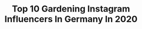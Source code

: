 ---
title: Top 10 Gardening Instagram Influencers In Germany In 2020
description: >-
  Find top gardening Instagram influencers in Germany in 2020. Most popular hashtags: #gardening #stayathome #stayhome #fr.
platform: Instagram
profiles:
  - username: "fraeuleinkrause"
    fullname: >-
      Sᴀsᴋɪᴀ | Sᴄʜʟᴇsᴡɪɢ﹣Hᴏʟsᴛᴇɪɴ
    location: "Germany"
    followers: 3616
    engagement: 1400
    commentsToLikes: 0.163957
    id: ck5pvjdr1i61k0i11tnwi41xk
    verified: false
    hashtags: "#iicfinallytimefor, #fuckcorona, #florida, #cozytime"
  - username: "_neon_beige_"
    fullname: >-
      ben
    location: "Germany"
    followers: 13126
    engagement: 999
    commentsToLikes: 0.020367
    id: ck5zwtkrw6qpy0i14q0l6c3mv
    verified: false
    hashtags: "#kleingarten, #cottagegarden, #bohointeriors, #houseplantclub"
  - username: "eva_brenner_official"
    fullname: >-
      Eva Brenner
    location: "Germany"
    followers: 22294
    engagement: 972
    commentsToLikes: 0.048635
    id: ck5zwg47962j00i143kh79h37
    verified: false
    hashtags: "#plantbased, #higherself, #endof2019, #designer"
  - username: "joweil_official"
    fullname: >-
      Jo Weil
    location: "Germany"
    followers: 46326
    engagement: 402
    commentsToLikes: 0.042296
    id: ck14igpcjfb8w0i19n10uoqvl
    verified: true
    hashtags: "#tuxedo, #dogdad, #greeneyes, #actorslife"
  - username: "machmeerdraus"
    fullname: >-
      s t e f f i ✖️TRAVEL & FAMILY
    location: "Germany"
    followers: 5074
    engagement: 860
    commentsToLikes: 0.074362
    id: ck6uabvk12olv0j71v0w804fd
    verified: false
    hashtags: "#bleibtdaheim, #babygirl, #urenkel, #lieblingsmenschen"
  - username: "lisa.firle"
    fullname: >-
      •Naturkosmetik • Schwanger •
    location: "Germany"
    followers: 45329
    engagement: 139
    commentsToLikes: 0.108550
    id: ck5c8ov7u9xtj0i11s8qu2pbf
    verified: false
    hashtags: "#gardening, #plantsofinstagram, #giveaway, #fashionaddict"
  - username: "theladyofstyle"
    fullname: >-
      𝖫𝖠𝖣𝖸 𝖮𝖥 𝖲𝖳𝖸𝖫𝖤 💫
    location: "Germany"
    followers: 15729
    engagement: 183
    commentsToLikes: 0.094865
    id: ck6tycwjy2zy20j71ko3ptawm
    verified: false
    hashtags: "#schneeimfr, #getfit50plus, #flowerlover, #bayern"
  - username: "wasichlieb"
    fullname: >-
      Alina & Rocky aus Mannheim
    location: "Germany"
    followers: 48922
    engagement: 221
    commentsToLikes: 0.035121
    id: ck5qa2g5se7nv0i11lwgom83e
    verified: false
    hashtags: "#saona, #puntacana, #einrichtung, #holidays"
  - username: "lavieleonie"
    fullname: >-
      Leonie
    location: "Germany"
    followers: 6410
    engagement: 990
    commentsToLikes: 0.046629
    id: ck15r021n5gnu0i19bx9ytfvx
    verified: false
    hashtags: "#goodtimes, #unisex, #chikogi, #plantsmakemehappy"
  - username: "anetas_leben"
    fullname: >-
      DIY 🖤 Boho 🖤 Scandi 🖤 Interior
    location: "Germany"
    followers: 15836
    engagement: 986
    commentsToLikes: 0.086390
    id: ck5q5nswytpkv0i11ao6a9zne
    verified: false
    hashtags: "#actiondeutschland, #homesweethome, #ostern, #ostertisch"
---